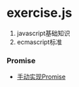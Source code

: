 # exercise.js
1. javascript基础知识  
2. ecmascript标准

### Promise 
* [手动实现Promise](promise/MyPromise.js)
